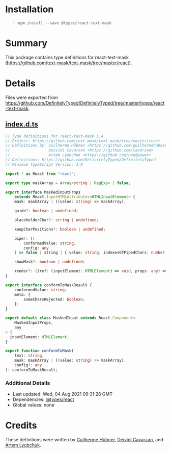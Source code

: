 # Installation
> `npm install --save @types/react-text-mask`

# Summary
This package contains type definitions for react-text-mask (https://github.com/text-mask/text-mask/tree/master/react).

# Details
Files were exported from https://github.com/DefinitelyTyped/DefinitelyTyped/tree/master/types/react-text-mask.
## [index.d.ts](https://github.com/DefinitelyTyped/DefinitelyTyped/tree/master/types/react-text-mask/index.d.ts)
````ts
// Type definitions for react-text-mask 5.4
// Project: https://github.com/text-mask/text-mask/tree/master/react
// Definitions by: Guilherme Hübner <https://github.com/guilhermehubner>
//                 Deividi Cavarzan <https://github.com/cavarzan>
//                 Artem Lyubchuk <https://github.com/needpower>
// Definitions: https://github.com/DefinitelyTyped/DefinitelyTyped
// Minimum TypeScript Version: 3.9

import * as React from "react";

export type maskArray = Array<string | RegExp> | false;

export interface MaskedInputProps
    extends React.InputHTMLAttributes<HTMLInputElement> {
    mask: maskArray | ((value: string) => maskArray);

    guide?: boolean | undefined;

    placeholderChar?: string | undefined;

    keepCharPositions?: boolean | undefined;

    pipe?: ((
        conformedValue: string,
        config: any
    ) => false | string | { value: string; indexesOfPipedChars: number[] }) | undefined;

    showMask?: boolean | undefined;

    render?: ((ref: (inputElement: HTMLElement) => void, props: any) => any) | undefined;
}

export interface conformToMaskResult {
    conformedValue: string;
    meta: {
        someCharsRejected: boolean;
    };
}

export default class MaskedInput extends React.Component<
    MaskedInputProps,
    any
> {
  inputElement: HTMLElement;
}

export function conformToMask(
    text: string,
    mask: maskArray | ((value: string) => maskArray),
    config?: any
): conformToMaskResult;

````

### Additional Details
 * Last updated: Wed, 04 Aug 2021 09:31:28 GMT
 * Dependencies: [@types/react](https://npmjs.com/package/@types/react)
 * Global values: none

# Credits
These definitions were written by [Guilherme Hübner](https://github.com/guilhermehubner), [Deividi Cavarzan](https://github.com/cavarzan), and [Artem Lyubchuk](https://github.com/needpower).
